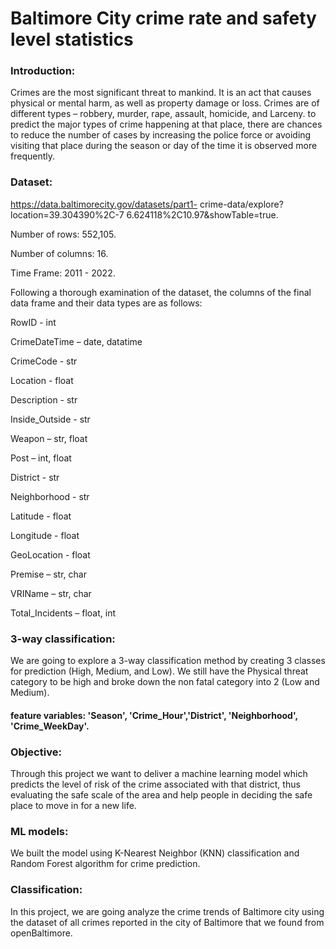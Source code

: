# Baltimore City crime rate and safety level statistics

### Introduction: 
Crimes are the most significant threat to mankind. It is an act that causes physical or mental harm, as well as property damage or loss. Crimes are of different types – robbery, murder, rape, assault, homicide, and Larceny. to predict the major types of crime happening at that place, there are chances to reduce the number of cases by increasing the police force or avoiding visiting that place during the season or day of the time it is observed more frequently.

### Dataset: 
https://data.baltimorecity.gov/datasets/part1- crime-data/explore?location=39.304390%2C-7 6.624118%2C10.97&showTable=true. 

Number of rows: 552,105. 

Number of columns: 16.

Time Frame: 2011 - 2022.

Following a thorough examination of the dataset, the columns of the final data frame and their data types are as follows:

RowID - int

CrimeDateTime – date, datatime 

CrimeCode - str

Location - float

Description - str

Inside_Outside - str

Weapon – str, float

Post – int, float

District - str

Neighborhood - str

Latitude - float

Longitude - float

GeoLocation - float

Premise – str, char

VRIName – str, char

Total_Incidents – float, int

### 3-way classification: 
We are going to explore a 3-way classification method by creating 3 classes for prediction (High, Medium, and Low). We still have the Physical threat category to be high and broke down the non fatal category into 2 (Low and Medium). 
#### feature variables:  'Season', 'Crime_Hour','District', 'Neighborhood', 'Crime_WeekDay'. 

### Objective: 
Through this project we want to deliver a machine learning model which predicts the level of risk of the crime associated with that district, thus evaluating the safe scale of the area and help people in deciding the safe place to move in for a new life.

### ML models: 
We built the model using K-Nearest Neighbor (KNN) classification and Random Forest algorithm for crime prediction.

### Classification: 
In this project, we are going analyze the crime trends of Baltimore city using the dataset of all crimes reported in the city of Baltimore that we found from openBaltimore.


